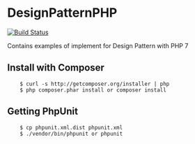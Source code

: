 # DesignPatternPHP

[![Build Status](https://travis-ci.org/Tony133/DesignPatternPHP.svg?branch=master)](https://travis-ci.org/Tony133/DesignPatternPHP)

Contains examples of implement for Design Pattern with PHP 7

## Install with Composer

```
    $ curl -s http://getcomposer.org/installer | php
    $ php composer.phar install or composer install
```
## Getting PhpUnit

```
    $ cp phpunit.xml.dist phpunit.xml
    $ ./vendor/bin/phpunit or phpunit
```
